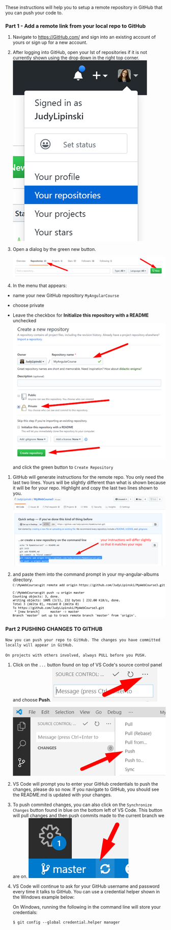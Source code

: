 These instructions will help you to setup a remote repository in GitHub that you can push your code to.

### **Part 1 - Add a remote link from your local repo to GitHub**

1. Navigate to https://GitHub.com/ and sign into an existing account of yours or sign up for a new account.

2. After logging into GitHub, open your lst of repositories if it is not currently shown using the drop down in the right top corner.
   ![New Repo](screenshots/repos-menu.png)
   
3. Open a dialog by the green new button. 

    ![New Repo](screenshots/repositories-new.png)


4. In the menu that appears: 
* name your new GitHub repository `MyAngularCourse`
* choose private 
*  Leave the checkbox for **Initialize this repository with a README** unchecked
    ![New Repo Wizard](screenshots/new-repo-wizard.png)

    and click the green button to `Create Repository`

1. GitHub will generate instructions for the remote repo. You only need the last two lines. Yours will be slightly different than what is shown because it will be for your repo. Highlight and copy the last two lines shown to you. 
![](screenshots/git-add-origin.png)


1.  and paste them into the command prompt in your my-angular-albums directory.
![](screenshots/git-add-remote.png)

### **Part 2 PUSHING CHANGES TO GITHUB**

    Now you can push your repo to GitHub. The changes you have committed locally will appear in GitHub.
   
    On projects with others involved, always PULL before you PUSH. 
    
1. Click on the `...` button found on top of VS Code's source control panel and choose **Push**.
   ![](screenshots/source-control-dots.png)

   ![](screenshots/source-control-push.png)


2.  VS Code will prompt you to enter your GitHub credentials to push the changes, please do so now. If you navigate to GitHub, you should see the README.md is updated with your changes.

3. To push commited changes, you can also click on the `Synchronize Changes` button found in blue on the bottom left of VS Code. This button will pull changes and then push commits made to the current branch we are on.    ![](screenshots/source-control-sync-button.png)

4.  VS Code will continue to ask for your GitHub username and password every time it talks to GitHub. You can use a credential helper shown in the Windows example below:

    On Windows, running the following in the command line will store your credentials:

    ```
    $ git config --global credential.helper manager
    ```
